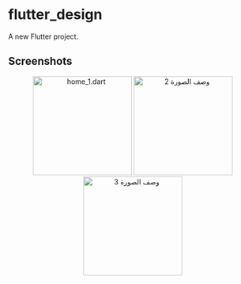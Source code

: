 # flutter_design

A new Flutter project.

## Screenshots

<div align="center">

  <!-- Profile Section -->
  <p align="center">
  <img src="[رابط_الصورة_1](https://github-production-user-asset-6210df.s3.amazonaws.com/31620727/396142786-b44de5b0-e852-4f75-8d40-8dac3c094794.png?X-Amz-Algorithm=AWS4-HMAC-SHA256&X-Amz-Credential=AKIAVCODYLSA53PQK4ZA%2F20241216%2Fus-east-1%2Fs3%2Faws4_request&X-Amz-Date=20241216T150024Z&X-Amz-Expires=300&X-Amz-Signature=72bcdea518a0308126e18f62aeffc0cb224267999684b4acbf5c2729fb486aa5&X-Amz-SignedHeaders=host" alt="home_1.dart" width="200" />
  <img src="رابط_الصورة_2" alt="وصف الصورة 2" width="200" />
  <img src="رابط_الصورة_3" alt="وصف الصورة 3" width="200" />
  </p>


</div>
